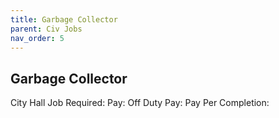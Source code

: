 ```yaml
---
title: Garbage Collector
parent: Civ Jobs
nav_order: 5
---
```


## Garbage Collector

City Hall Job Required:
Pay:
Off Duty Pay:
Pay Per Completion:
